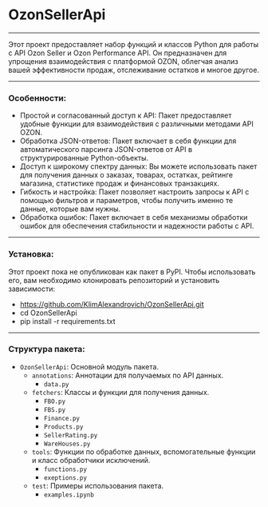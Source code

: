 # OzonSellerApi

___
Этот проект предоставляет набор функций и классов Python для работы с API Ozon Seller и Ozon Performance API. Он
предназначен для
упрощения взаимодействия с платформой OZON, облегчая анализ вашей эффективности продаж, отслеживание остатков и многое
другое.
___

### Особенности:

* Простой и согласованный доступ к API: Пакет предоставляет удобные функции для взаимодействия с различными методами API
  OZON.
* Обработка JSON-ответов: Пакет включает в себя функции для автоматического парсинга JSON-ответов от API в
  структурированные Python-объекты.
* Доступ к широкому спектру данных: Вы можете использовать пакет для получения данных о заказах, товарах, остатках,
  рейтинге магазина, статистике продаж и финансовых транзакциях.
* Гибкость и настройка: Пакет позволяет настроить запросы к API с помощью фильтров и параметров, чтобы получить именно
  те данные, которые вам нужны.
* Обработка ошибок: Пакет включает в себя механизмы обработки ошибок для обеспечения стабильности и надежности работы с
  API.

___

### Установка:

Этот проект пока не опубликован как пакет в PyPI. Чтобы использовать его, вам необходимо клонировать репозиторий и
установить зависимости:

- https://github.com/KlimAlexandrovich/OzonSellerApi.git
- cd OzonSellerApi
- pip install -r requirements.txt

___

### Структура пакета:

* `OzonSellerApi`: Основной модуль пакета.
    * `annotations`: Аннотации для получаемых по API данных.
        * `data.py`
    * `fetchers`: Классы и функции для получения данных.
        * `FBO.py`
        * `FBS.py`
        * `Finance.py`
        * `Products.py`
        * `SellerRating.py`
        * `WareHouses.py`
    * `tools`: Функции по обработке данных, вспомогательные функции и класс обработчики исключений.
        * `functions.py`
        * `exeptions.py`
    * `test`: Примеры использования пакета.
        * `examples.ipynb`

